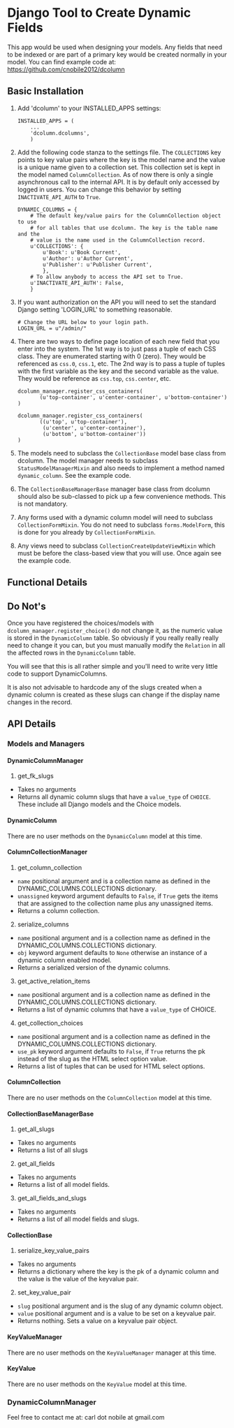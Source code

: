 Django Tool to Create Dynamic Fields
====================================

This app would be used when designing your models. Any fields that need to be
indexed or are part of a primary key would be created normally in your model.
You can find example code at: https://github.com/cnobile2012/dcolumn

Basic Installation
------------------

 1. Add 'dcolumn' to your INSTALLED_APPS settings:

        INSTALLED_APPS = (
            ...
            'dcolumn.dcolumns',
            )

 2. Add the following code stanza to the settings file. The `COLLECTIONS` key
    points to key value pairs where the key is the model name and the value
    is a unique name given to a collection set. This collection set is kept
    in the model named `ColumnCollection`. As of now there is only a single
    asynchronous call to the internal API. It is by default only accessed by
    logged in users. You can change this behavior by setting
    `INACTIVATE_API_AUTH` to `True`.

        DYNAMIC_COLUMNS = {
            # The default key/value pairs for the ColumnCollection object to use
            # for all tables that use dcolumn. The key is the table name and the
            # value is the name used in the ColumnCollection record.
            u'COLLECTIONS': {
                u'Book': u'Book Current',
                u'Author': u'Author Current',
                u'Publisher': u'Publisher Current',
                },
            # To allow anybody to access the API set to True.
            u'INACTIVATE_API_AUTH': False,
            }

 3. If you want authorization on the API you will need to set the standard
    Django setting 'LOGIN_URL' to something reasonable.

        # Change the URL below to your login path.
        LOGIN_URL = u"/admin/"

 4. There are two ways to define page location of each new field that you
    enter into the system. The 1st way is to just pass a tuple of each CSS
    class. They are enumerated starting with 0 (zero). They would be
    referenced as `css.0`, `css.1`, etc. The 2nd way is to pass a tuple of
    tuples with the first variable as the key and the second variable as the
    value. They would be reference as `css.top`, `css.center`, etc.

        dcolumn_manager.register_css_containers(
               (u'top-container', u'center-container', u'bottom-container')
        )

        dcolumn_manager.register_css_containers(
               ((u'top', u'top-container'),
                (u'center', u'center-container'),
                (u'bottom', u'bottom-container'))
        )

 5. The models need to subclass the `CollectionBase` model base class from
    dcolumn. The model manager needs to subclass `StatusModelManagerMixin` and
    also needs to implement a method named `dynamic_column`. See the example
    code.

 6. The `CollectionBaseManagerBase` manager base class from dcolumn should also
    be sub-classed to pick up a few convenience methods. This is not mandatory.

 7. Any forms used with a dynamic column model will need to subclass
    `CollectionFormMixin`. You do not need to subclass `forms.ModelForm`, this
    is done for you already by `CollectionFormMixin`.

 8. Any views need to subclass `CollectionCreateUpdateViewMixin` which must be
    before the class-based view that you will use. Once again see the example
    code.

Functional Details
------------------



Do Not's
--------
Once you have registered the choices/models with `dcolumn_manager.register_choice()` do not change it, as the numeric value is stored in the `DynamicColumn` table. So obviously if you really really really need to change it you can, but you must manually modify the `Relation` in all the affected rows in the `DynamicColumn` table.

You will see that this is all rather simple and you'll need to write very little code to support DynamicColumns.

It is also not advisable to hardcode any of the slugs created when a dynamic column is created as these slugs can change if the display name changes in the record.

API Details
-----------

### Models and Managers

#### DynamicColumnManager
 1. get_fk_slugs
   * Takes no arguments
   * Returns all dynamic column slugs that have a `value_type` of `CHOICE`.
     These include all Django models and the Choice models.

#### DynamicColumn
There are no user methods on the `DynamicColumn` model at this time.

#### ColumnCollectionManager
 1. get_column_collection
   * `name` positional argument and is a collection name as defined in the
     DYNAMIC_COLUMNS.COLLECTIONS dictionary.
   * `unassigned` keyword argument defaults to `False`, if `True` gets the
     items that are assigned to the collection name plus any unassigned items.
   * Returns a column collection.
 2. serialize_columns
   * `name` positional argument and is a collection name as defined in the
     DYNAMIC_COLUMNS.COLLECTIONS dictionary.
   * `obj` keyword argument defaults to `None` otherwise an instance of a
     dynamic column enabled model.
   * Returns a serialized version of the dynamic columns.
 3. get_active_relation_items
   * `name` positional argument and is a collection name as defined in the
     DYNAMIC_COLUMNS.COLLECTIONS dictionary.
   * Returns a list of dynamic columns that have a `value_type` of CHOICE.
 4. get_collection_choices
   * `name` positional argument and is a collection name as defined in the
     DYNAMIC_COLUMNS.COLLECTIONS dictionary.
   * `use_pk` keyword argument defaults to `False`, if `True` returns the pk
     instead of the slug as the HTML select option value.
   * Returns a list of tuples that can be used for HTML select options.

#### ColumnCollection
There are no user methods on the `ColumnCollection` model at this time.

#### CollectionBaseManagerBase
 1. get_all_slugs
   * Takes no arguments
   * Returns a list of all slugs

 2. get_all_fields
   * Takes no arguments
   * Returns a list of all model fields.

 3. get_all_fields_and_slugs
   * Takes no arguments
   * Returns a list of all model fields and slugs.

#### CollectionBase
 1. serialize_key_value_pairs
   * Takes no arguments
   * Returns a dictionary where the key is the pk of a dynamic column and the
     value is the value of the keyvalue pair.
 2. set_key_value_pair
   * `slug` positional argument and is the slug of any dynamic column object.
   * `value` positional argument and is a value to be set on a keyvalue pair.
   * Returns nothing. Sets a value on a keyvalue pair object.

#### KeyValueManager
There are no user methods on the `KeyValueManager` manager at this time.

#### KeyValue
There are no user methods on the `KeyValue` model at this time.

### DynamicColumnManager



Feel free to contact me at: carl dot nobile at gmail.com

